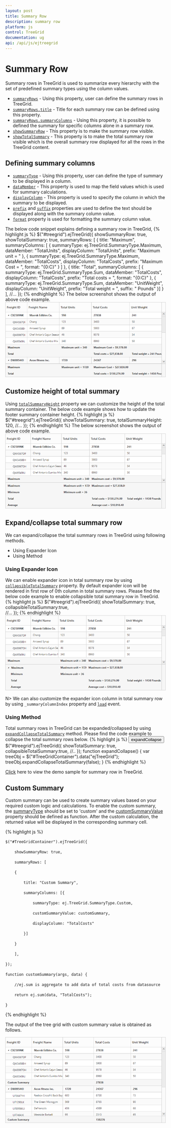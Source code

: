```yaml
---
layout: post
title: Summary Row
description: summary row
platform: js
control: TreeGrid
documentation: ug
api: /api/js/ejtreegrid
---
```


# Summary Row

Summary rows in TreeGrid is used to summarize every hierarchy with the set of predefined summary types using the column values. 

* [`summaryRows`](/api/js/ejtreegrid#members:summaryrows) - Using this property, user can define the summary rows in TreeGrid.
* [`summaryRows.title`](/api/js/ejtreegrid#members:summaryrows-title) - Title for each summary row can be defined using this property. 
* [`summaryRows.summaryColumns`](/api/js/ejtreegrid#members:summaryrows-summarycolumns) - Using this property, it is possible to defined the summary for specific columns alone in a summary row.
* [`showSummaryRow`](/api/js/ejtreegrid#members:showsummaryrow) - This property is to make the summary row visible. 
* [`showTotalSummary`](/api/js/ejtreegrid#members:showtotalsummary) - This property is to make the total summary row visible which is the overall summary row displayed for all the rows in the TreeGrid content.

## Defining summary columns

* [`summaryType`](/api/js/ejtreegrid#members:summaryrows-summarycolumns-summarytype "summaryRows.summaryColumn.summaryType") - Using this property, user can define the type of summary to be displayed in a column. 
* [`dataMember`](/api/js/ejtreegrid#members:summaryrows-summarycolumns-datamember "summaryRows.summaryColumns.dataMember") - This property is used to map the field values which is used for summary calculations.
* [`displayColumn`](/api/js/ejtreegrid#members:summaryrows-summarycolumns-displaycolumn "summaryRows.summaryColumns.displayColumn") - This property is used to specify the column in which the summary to be displayed.
* [`prefix`](/api/js/ejtreegrid#members:summaryrows-summarycolumns-prefix "summaryRows.summaryColumns.prefix") and [`suffix`](/api/js/ejtreegrid#members:summaryrows-summarycolumns-suffix "summaryRows.summaryColumns.suffix") properties are used to define the text should be displayed along with the summary column value.
* [`format`](/api/js/ejtreegrid#members:summaryrows-summarycolumns-format "summaryRows.summaryColumns.format") property is used for formatting the summary column value.

The below code snippet explains defining a summary row in TreeGrid,
{% highlight js %}
        $("#treegrid").ejTreeGrid({
            showSummaryRow: true,
            showTotalSummary: true,
            summaryRows: [
                       {
                           title: "Maximum",
                           summaryColumns: [
                               {
                                   summaryType: ej.TreeGrid.SummaryType.Maximum,
                                   dataMember: "TotalUnits",
                                   displayColumn: "TotalUnits",
                                   prefix: "Maximum unit = "
                               },
                               {
                                   summaryType: ej.TreeGrid.SummaryType.Maximum,
                                   dataMember: "TotalCosts",
                                   displayColumn: "TotalCosts",
                                   prefix: "Maximum Cost = ",
                                   format: "{0:C}"
                               }
                           ]
                       },
                       {
                           title: "Total",
                           summaryColumns: [
                               {
                                   summaryType: ej.TreeGrid.SummaryType.Sum,
                                   dataMember: "TotalCosts",
                                   displayColumn: "TotalCosts",
                                   prefix: "Total costs = ",
                                   format: "{0:C}"
                               },
                               {
                                   summaryType: ej.TreeGrid.SummaryType.Sum,
                                   dataMember: "UnitWeight",
                                   displayColumn: "UnitWeight",
                                   prefix: "Total weight = ",
                                   suffix: " Pounds"
                               }]
                       }
            ],
            //...
        });
{% endhighlight %}
The below screenshot shows the output of above code example.
![](SummaryRows_images/SummaryRows_img1.png)

## Customize height of total summary

Using [`totalSummaryHeight`](/api/js/ejtreegrid#members:totalsummaryheight) property we can customize the height of the total summary container.
The below code example shows how to update the footer summary container height.
{% highlight js %}
  $("#treegrid").ejTreeGrid({
        showTotalSummary: true,
        totalSummaryHeight: 120,
            //...
        });
{% endhighlight %}
The below screenshot shows the output of above code example.
![](SummaryRows_images/SummaryRows_img2.png)

## Expand/collapse total summary row

We can expand/collapse the total summary rows in TreeGrid using following methods.

* Using Expander Icon
* Using Method

### Using Expander Icon

We can enable expander icon in total summary row by using [`collapsibleTotalSummary`](/api/js/ejtreegrid#members:collapsibletotalsummary "collapsibleTotalSummary") property. By default expander icon will be rendered in first row of 0th column in total summary rows.
Please find the below code example to enable collapsible total summary row in TreeGrid.
{% highlight js %}
  $("#treegrid").ejTreeGrid({
        showTotalSummary: true,
        collapsibleTotalSummary:true,       
            //...
        });
{% endhighlight %}
![](SummaryRows_images/SummaryRows_img3.png)

N> We can also customize the expander icon column in total summary row by using `_summaryColumnIndex` property and [`load`](/api/js/ejtreegrid#events:load "load") event.

### Using Method

Total summary rows in TreeGrid can be expanded/collapsed by using [`expandCollapseTotalSummary`](/api/js/ejtreegrid#methods:expandcollapsetotalsummary "expandCollapseTotalSummary") method.
Please find the code example to collapse the total summary rows below.
{% highlight js %}
    <button onclick="expandCollapse()">expandCollapse</button>
    $("#treegrid").ejTreeGrid({
        showTotalSummary: true,
        collapsibleTotalSummary:true,
            //..
        });
    function expandCollapse() {
            var treeObj = $("#TreeGridContainer").data("ejTreeGrid");
            treeObj.expandCollapseTotalSummary(false);
        }
{% endhighlight %}

[Click](https://js.syncfusion.com/demos/web/#!/bootstrap/treegrid/rows/summaryrow) here to view the demo sample for summary row in TreeGrid.

## Custom Summary

Custom summary can be used to create summary values based on your required custom logic and calculations. To enable the custom summary, the [summaryType](https://help.syncfusion.com/api/js/ejtreegrid#members:summaryrows-summarycolumns-summarytype "summaryType") should be set to 'custom' and the [customSummaryValue](https://help.syncfusion.com/api/js/ejtreegrid#members:summaryrows-summarycolumns-customsummaryvalue "customSummaryValue") property should be defined as function. After the custom calculation, the returned value will be displayed in the corresponding summary cell.

{% highlight js %}

    $("#TreeGridContainer").ejTreeGrid({

        showSummaryRow: true,

        summaryRows: [

        {

            title: "Custom Summary",

            summaryColumns: [{

                summaryType: ej.TreeGrid.SummaryType.Custom,

                customSummaryValue: customSummary,

                displayColumn: "TotalCosts"

            }]

        }

        ],

    });

    function customSummary(args, data) {

        //ej.sum is aggregate to add data of total costs from datasource

        return ej.sum(data, "TotalCosts");

    }

{% endhighlight %}

The output of the tree grid with custom summary value is obtained as follows.

![](SummaryRows_images/CustomSummary_img1.png)


